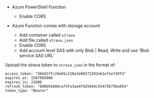 - Azure PowerShell Function

  - Enable CORS

- Azure Function comes with storage account
  - Add container called `strava`
  - Add file called `strava.json`
  - Enable CORS
  - Add account level SAS with only Blob | Read, Write and use 'Blob service SAS URL'

Upload the strava token to `strava.json` in the format of:

```
access_token: "504d1ffc24e01c218a3e08272201eb1ef1e720fd"
expires_at: 1587995060
expires_in: 21600
refresh_token: "0d0b91604caf4fa3ae4f425044c554756756a954"
token_type: "Bearer"
```
